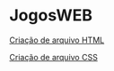 # JogosWEB
[Criação de arquivo HTML](https://riqsodre.github.io/JogosWEB/AC2/index.html)

[Criação de arquivo CSS](https://riqsodre.github.io/JogosWEB/AC2/style.css)
